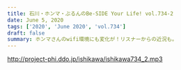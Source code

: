 ```yaml
---
title: 石川・ホンマ・ぶるんのBe-SIDE Your Life! vol.734-2
date: June 5, 2020
tags: ['2020', 'June 2020', 'vol.734']
draft: false
summary: ホンマさんのwifi環境にも変化が！リスナーからの近況も。
---
```


http://project-phi.ddo.jp/ishikawa/ishikawa734_2.mp3